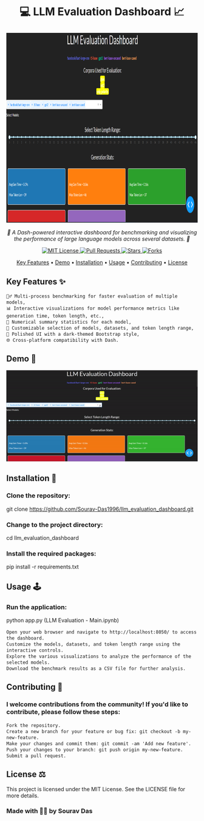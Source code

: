 # <p align="center"> <b>💻 LLM Evaluation Dashboard 📈</b> </p>

<p align="center"> <img width="1500" img height="500" src="https://github.com/SouravD-Me/LLM-Evaluation-Dashboard/blob/main/LLM%20Evaluation%20Dashboard.png"> </p> 
<p align="center"> <em>🌟 A Dash-powered interactive dashboard for benchmarking and visualizing the performance of large language models across several datasets. 🌟</em> </p> 
<p align="center"> <a href="https://github.com/Sourav-Das1996/llm_evaluation_dashboard/blob/main/LICENSE"> <img src="https://img.shields.io/badge/license-MIT-blue.svg" alt="MIT License"> </a> 
    <a href="https://github.com/Sourav-Das1996/llm_evaluation_dashboard/pulls"> <img src="https://img.shields.io/github/issues-pr/Sourav-Das1996/llm_evaluation_dashboard.svg" alt="Pull Requests"> </a> 
    <a href="https://github.com/Sourav-Das1996/llm_evaluation_dashboard/stargazers"> <img src="https://img.shields.io/github/stars/Sourav-Das1996/llm_evaluation_dashboard.svg" alt="Stars"> </a> <a href="https://github.com/Sourav-Das1996/llm_evaluation_dashboard/network/members"> <img src="https://img.shields.io/github/forks/Sourav-Das1996/llm_evaluation_dashboard.svg" alt="Forks"> </a> </p> 
<p align="center"> <a href="#key-features">Key Features</a> • <a href="#demo">Demo</a> • <a href="#installation">Installation</a> • <a href="#usage">Usage</a> • <a href="#contributing">Contributing</a> • <a href="#license">License</a> </p>

## Key Features ✨

    🏃‍♂️ Multi-process benchmarking for faster evaluation of multiple models,
    📊 Interactive visualizations for model performance metrics like generation time, token length, etc.,
    🔢 Numerical summary statistics for each model,
    🌈 Customizable selection of models, datasets, and token length range,
    🎨 Polished UI with a dark-themed Bootstrap style,
    🌐 Cross-platform compatibility with Dash.

## Demo 🎥
<p align="center"> <img src="https://github.com/SouravD-Me/LLM-Evaluation-Dashboard/blob/main/LLM%20Evaluation%20-%20MiniDemo.gif" alt="Demo GIF"> </p>

## Installation 🚀

### Clone the repository:

git clone https://github.com/Sourav-Das1996/llm_evaluation_dashboard.git

### Change to the project directory:

cd llm_evaluation_dashboard

### Install the required packages:

pip install -r requirements.txt

## Usage 🕹️

### Run the application:

python app.py (LLM Evaluation - Main.ipynb)

    Open your web browser and navigate to http://localhost:8050/ to access the dashboard.
    Customize the models, datasets, and token length range using the interactive controls.
    Explore the various visualizations to analyze the performance of the selected models.
    Download the benchmark results as a CSV file for further analysis.

## Contributing 🤝

### I welcome contributions from the community! If you'd like to contribute, please follow these steps:

    Fork the repository.
    Create a new branch for your feature or bug fix: git checkout -b my-new-feature.
    Make your changes and commit them: git commit -am 'Add new feature'.
    Push your changes to your branch: git push origin my-new-feature.
    Submit a pull request.

## License ⚖️

This project is licensed under the MIT License. See the LICENSE file for more details.

### Made with 🙏🏻 by Sourav Das
